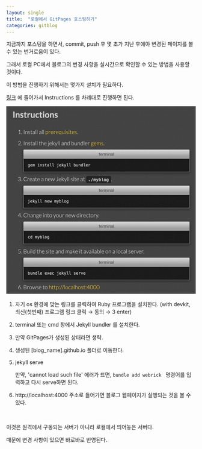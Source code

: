 ```yaml
---
layout: single
title:  "로컬에서 GitPages 호스팅하기"
categories: gitblog
---
```




지금까지 포스팅을 하면서,
commit, push 후 몇 초가 지난 후에야 변경된 페이지를 볼 수 있는 번거로움이 있다.



그래서 로컬 PC에서 블로그의 변경 사항을 실시간으로 확인할 수 있는 방법을 사용할 것이다.

이 방법을 진행하기 위해서는 몇가지 설치가 필요하다.

[링크](https://jekyllrb.com/docs/) 에 들어가서 Instructions 를 차례대로 진행하면 된다.

<img src="../images/2021-10-29-second/image-20211029222641172.png" alt="image-20211029222641172" style="zoom:50%;" />



1. 자기 os 환경에 맞는 링크를 클릭하여 Ruby 프로그램을 설치한다. (with devkit, 최신(첫번째) 프로그램 링크 클릭 → 동의 → 3 enter)

2. terminal 또는 cmd 창에서 Jekyll bundler 를 설치한다.

3. 만약 GitPages가 생성된 상태라면 생략.

4. 생성된 [blog_name].github.io 폴더로 이동한다.

5. jekyll serve 

   만약, 'cannot load such file' 에러가 뜨면, ```bundle add webrick ``` 명령어를 입력하고 다시 serve하면 된다.

6. http://localhost:4000 주소로 들어가면 블로그 웹페이지가 실행되는 것을 볼 수 있다.

<br>

이것은 원격에서 구동되는 서버가 아니라 로컬에서 띄어놓은 서버다.

때문에 변경 사항이 있으면 바로바로 반영된다.

